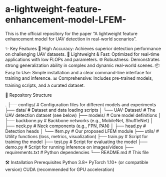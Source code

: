 # a-lightweight-feature-enhancement-model-LFEM-
This is the official repository for the paper “A lightweight feature enhancement model for UAV detection in real-world scenarios”.

✨ Key Features
🎯 High Accuracy: Achieves superior detection performance on challenging UAV datasets.
🚀 Lightweight & Fast: Optimized for real-time applications with low FLOPs and parameters.
🌐 Robustness: Demonstrates strong generalization ability in complex and dynamic real-world scenes.
📦 Easy to Use: Simple installation and a clear command-line interface for training and inference.
📊 Comprehensive: Includes pre-trained models, training scripts, and a curated dataset.

📁 Repository Structure

.
├── configs/               # Configuration files for different models and experiments
├── data/                  # Dataset and data loading scripts
│   └── UAV-Dataset/       # The UAV detection dataset (see below)
├── models/                # Core model definitions
│   ├── backbone.py        # Backbone networks (e.g., MobileNet, ShuffleNet)
│   ├── neck.py            # Neck components (e.g., FPN, PAN)
│   ├── head.py            # Detection heads
│   └── lfem.py            # Our proposed LFEM module
├── utils/                 # Utility functions (loss, metrics, visualization)
├── train.py               # Script for training the model
├── test.py                # Script for evaluating the model
├── demo.py                # Script for running inference on images/videos
├── requirements.txt       # Python dependencies
└── README.md              # This file

🛠️ Installation
Prerequisites
Python 3.8+
PyTorch 1.10+ (or compatible version)
CUDA (recommended for GPU acceleration)
